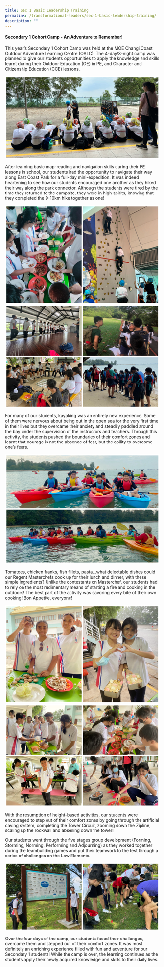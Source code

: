 ```yaml
---
title: Sec 1 Basic Leadership Training
permalink: /transformational-leaders/sec-1-basic-leadership-training/
description: ""
---
```

#### Secondary 1 Cohort Camp - An Adventure to Remember!
 
This year’s Secondary 1 Cohort Camp was held at the MOE Changi Coast Outdoor Adventure Learning Centre (OALC). The 4-day/3-night camp was planned to give our students opportunities to apply the knowledge and skills learnt during their Outdoor Education (OE) in PE, and Character and Citizenship Education (CCE) lessons.

![](/images/Highlights%20Post/S1OutdrAdvLrningCamp2023-1.png)

After learning basic map-reading and navigation skills during their PE lessons in school, our students had the opportunity to navigate their way along East Coast Park for a full-day mini-expedition. It was indeed heartening to see how our students encouraged one another as they hiked their way along the park connector. Although the students were tired by the time they returned to the campsite, they were in high spirits, knowing that they completed the 9-10km hike together as one!

![](/images/Highlights%20Post/S1OutdrAdvLrningCamp2023-2.png)
![](/images/Highlights%20Post/S1OutdrAdvLrningCamp2023-3.png)

For many of our students, kayaking was an entirely new experience. Some of them were nervous about being out in the open sea for the very first time in their lives but they overcame their anxiety and steadily paddled around the bay under the supervision of the instructors and teachers. Through this activity, the students pushed the boundaries of their comfort zones and learnt that courage is not the absence of fear, but the ability to overcome one’s fears.

![](/images/Highlights%20Post/S1OutdrAdvLrningCamp2023-4.png)
 
Tomatoes, chicken franks, fish fillets, pasta…what delectable dishes could our Regent Masterchefs cook up for their lunch and dinner, with these simple ingredients? Unlike the contestants on Masterchef, our students had to rely on the most rudimentary means of starting a fire and cooking in the outdoors! The best part of the activity was savoring every bite of their own cooking! Bon Appetite, everyone!

![](/images/Highlights%20Post/S1OutdrAdvLrningCamp2023-5.png)
![](/images/Highlights%20Post/S1OutdrAdvLrningCamp2023-6.png)

With the resumption of height-based activities, our students were encouraged to step out of their comfort zones by going through the artificial caving system, completing the Tower Circuit, zooming down the Zipline, scaling up the rockwall and abseiling down the tower!

Our students went through the five stages group development (Forming, Storming, Norming, Performing and Adjourning) as they worked together during the teambuilding games and put their teamwork to the test through a series of challenges on the Low Elements.

![](/images/Highlights%20Post/S1OutdrAdvLrningCamp2023-7.png)

Over the four days of the camp, our students faced their challenges, overcame them and stepped out of their comfort zones. It was most definitely an enriching experience filled with fun and adventure for our Secondary 1 students! While the camp is over, the learning continues as the students apply their newly acquired knowledge and skills to their daily lives.